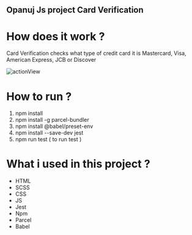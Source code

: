 ## Opanuj Js project Card Verification

# How does it work ?

Card Verification checks what type of credit card it is Mastercard, Visa, American Express, JCB or Discover

![actionView](https://user-images.githubusercontent.com/45017616/77571697-100fa300-6ece-11ea-96d6-515e013e05b3.jpg)

# How to run ?

1. npm install
2. npm install -g parcel-bundler
3. npm install @babel/preset-env
4. npm install --save-dev jest
5. npm run test ( to run test )

# What i used in this project ?

- HTML
- SCSS
- CSS
- JS
- Jest
- Npm
- Parcel
- Babel
